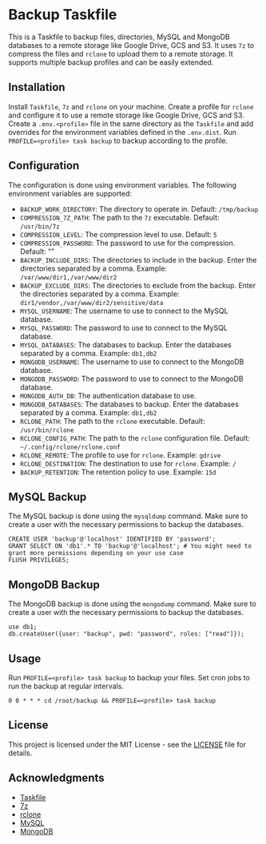 # Backup Taskfile
This is a Taskfile to backup files, directories, MySQL and MongoDB databases to a remote storage like Google Drive, GCS and S3.
It uses `7z` to compress the files and `rclone` to upload them to a remote storage.
It supports multiple backup profiles and can be easily extended.

## Installation
Install `Taskfile`, `7z` and `rclone` on your machine.
Create a profile for `rclone` and configure it to use a remote storage like Google Drive, GCS and S3.
Create a `.env.<profile>` file in the same directory as the `Taskfile` and add overrides for the environment variables defined in the `.env.dist`.
Run `PROFILE=<profile> task backup` to backup according to the profile.

## Configuration
The configuration is done using environment variables.
The following environment variables are supported:
- `BACKUP_WORK_DIRECTORY`: The directory to operate in. Default: `/tmp/backup`
- `COMPRESSION_7Z_PATH`: The path to the `7z` executable. Default: `/usr/bin/7z`
- `COMPRESSION_LEVEL`: The compression level to use. Default: `5`
- `COMPRESSION_PASSWORD`: The password to use for the compression. Default: ""
- `BACKUP_INCLUDE_DIRS`: The directories to include in the backup. Enter the directories separated by a comma. Example: `/var/www/dir1,/var/www/dir2`
- `BACKUP_EXCLUDE_DIRS`: The directories to exclude from the backup. Enter the directories separated by a comma. Example: `dir1/vendor,/var/www/dir2/sensitive/data`
- `MYSQL_USERNAME`: The username to use to connect to the MySQL database.
- `MYSQL_PASSWORD`: The password to use to connect to the MySQL database.
- `MYSQL_DATABASES`: The databases to backup. Enter the databases separated by a comma. Example: `db1,db2`
- `MONGODB_USERNAME`: The username to use to connect to the MongoDB database.
- `MONGODB_PASSWORD`: The password to use to connect to the MongoDB database.
- `MONGODB_AUTH_DB`: The authentication database to use.
- `MONGODB_DATABASES`: The databases to backup. Enter the databases separated by a comma. Example: `db1,db2`
- `RCLONE_PATH`: The path to the `rclone` executable. Default: `/usr/bin/rclone`
- `RCLONE_CONFIG_PATH`: The path to the `rclone` configuration file. Default: `~/.config/rclone/rclone.conf`
- `RCLONE_REMOTE`: The profile to use for `rclone`. Example: `gdrive`
- `RCLONE_DESTINATION`: The destination to use for `rclone`. Example: `/`
- `BACKUP_RETENTION`: The retention policy to use. Example: `15d`

## MySQL Backup
The MySQL backup is done using the `mysqldump` command.
Make sure to create a user with the necessary permissions to backup the databases.
```shell
CREATE USER 'backup'@'localhost' IDENTIFIED BY 'password';
GRANT SELECT ON 'db1'.* TO 'backup'@'localhost'; # You might need to grant more permissions depending on your use case
FLUSH PRIVILEGES;
```

## MongoDB Backup
The MongoDB backup is done using the `mongodump` command.
Make sure to create a user with the necessary permissions to backup the databases.
```shell
use db1;
db.createUser({user: "backup", pwd: "password", roles: ["read"]});
```

## Usage
Run `PROFILE=<profile> task backup` to backup your files.
Set cron jobs to run the backup at regular intervals.
```shell
0 0 * * * cd /root/backup && PROFILE=<profile> task backup
```

## License
This project is licensed under the MIT License - see the [LICENSE](LICENSE) file for details.

## Acknowledgments
- [Taskfile](https://taskfile.dev/)
- [7z](https://www.7-zip.org/)
- [rclone](https://rclone.org/)
- [MySQL](https://www.mysql.com/)
- [MongoDB](https://www.mongodb.com/)
